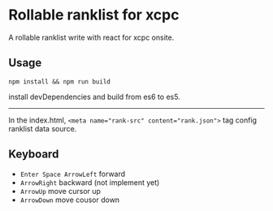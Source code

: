 Rollable ranklist for xcpc
==========================
A rollable ranklist write with react for xcpc onsite.

Usage
-----
```shell
npm install && npm run build
```
install devDependencies and build from es6 to es5.

----------

In the index.html, `<meta name="rank-src" content="rank.json">` tag config ranklist data source.

Keyboard
--------
- `Enter Space ArrowLeft` forward
- `ArrowRight` backward (not implement yet)
- `ArrowUp` move cursor up
- `ArrowDown` move cousor down
